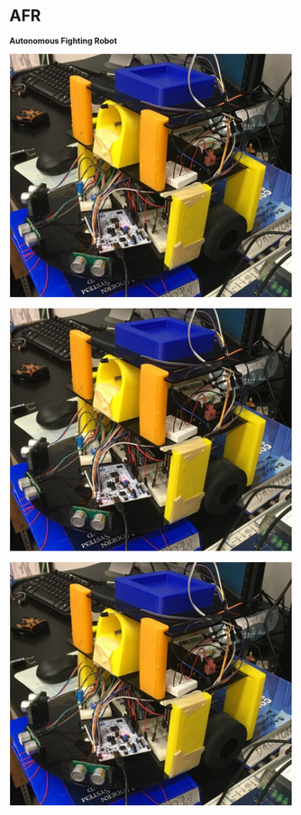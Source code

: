 # AFR

**Autonomous Fighting Robot**

<p align="center">
  <img src="https://github.com/varouzan/AFR/blob/master/robo.PNG">
</p>
<div style="text-align:center"><img src="https://github.com/varouzan/AFR/blob/master/robo.PNG" /></div>

![robot](robo.PNG)
